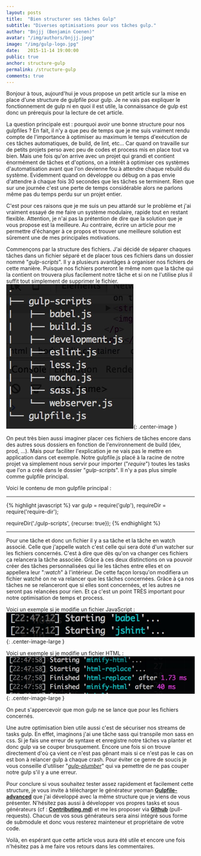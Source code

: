 ```yaml
---
layout: posts
title:  "Bien structurer ses tâches Gulp"
subtitle: "Diverses optimisations pour vos tâches gulp."
author: "Bnjjj (Benjamin Coenen)"
avatar: "/img/authors/bnjjj.jpeg"
image: "/img/gulp-logo.jpg"
date:   2015-11-14 19:00:00
public: true
anchor: structure-gulp
permalink: /structure-gulp
comments: true
---
```


Bonjour à tous, aujourd'hui je vous propose un petit article sur la mise en place d'une structure de gulpfile pour gulp. Je ne vais pas expliquer le fonctionnement de gulp ni en quoi il est utile, la connaissance de gulp est donc un prérequis pour la lecture de cet article.

La question principale est : pourquoi avoir une bonne structure pour nos gulpfiles ? En fait, il n'y a que peu de temps que je me suis vraiment rendu compte de l'importance à optimiser au maximum le temps d'exécution de ces tâches automatiques, de build, de lint, etc... Car quand on travaille sur de petits projets perso avec peu de codes et process mis en place tout va bien. Mais une fois qu'on arrive avec un projet qui grandi et contient énormément de tâches et d'options, on a intérêt à optimiser ces systèmes d'automatisation avant que l'on devienne fou à attendre chaque rebuild du système. Evidemment quand on développe ou débug on a pas envie d'attendre à chaque fois 30 secondes que les tâches se terminent. Rien que sur une journée c'est une perte de temps considérable alors ne parlons même pas du temps perdu sur un projet entier.

C'est pour ces raisons que je me suis un peu attardé sur le problème et j'ai vraiment essayé de me faire un système modulaire, rapide tout en restant flexible. Attention, je n'ai pas la prétention de dire que la solution que je vous propose est la meilleure. Au contraire, écrire un article pour me permettre d'échanger à ce propos et trouver une meilleure solution est sûrement une de mes principales motivations. 

Commençons par la structure des fichiers. J'ai décidé de séparer chaques tâches dans un fichier séparé et de placer tous ces fichiers dans un dossier nommé "_gulp-scripts_". Il y a plusieurs avantâges à organiser nos fichiers de cette manière. Puisque nos fichiers porteront le même nom que la tâche qui la contient on trouvera plus facilement notre tâche et si on ne l'utilise plus il suffit tout simplement de supprimer le fichier.
![tree](/img/tree-gulpfile.jpg){: .center-image }

On peut très bien aussi imaginer placer ces fichiers de tâches encore dans des autres sous dossiers en fonction de l'environnement de build (dev, prod, ...). Mais pour faciliter l'explication je ne vais pas le mettre en application dans cet exemple. Notre gulpfile.js placé à la racine de notre projet va simplement nous servir pour importer ("_require_") toutes les tasks que l'on a créé dans le dossier "_gulp-scripts_". Il n'y a pas plus simple comme gulpfile principal.

Voici le contenu de mon gulpfile principal : 

---

{% highlight javascript %}
var gulp = require('gulp'),
  requireDir = require('require-dir');

requireDir('./gulp-scripts', {recurse: true});
{% endhighlight %}

---

Pour une tâche et donc un fichier il y a sa tâche et la tâche en watch associé. Celle que j'appelle watch c'est celle qui sera doté d'un watcher sur les fichiers concernés. C'est à dire que dès qu'on va changer ces fichiers ça relancera la tâche associée. Grâce à ces deux distinctions on va pouvoir créer des tâches personnalisées qui lie les tâches entre elles et on appellera leur "_:watch_" à l'intérieur. De cette façon lorsqu'on modifiera un fichier watché on ne va relancer que les tâches concernées. Grâce à ça nos tâches ne se relanceront que si elles sont concernées, et les autres ne seront pas relancées pour rien. Et ça c'est un point TRÈS important pour notre optimisation de temps et process.

Voici un exemple si je modifie un fichier JavaScript : ![wath-js](/img/jswatch.jpg){: .center-image-large }

Voici un exemple si je modifie un fichier HTML : ![wath-js](/img/watchhtml.jpg){: .center-image-large }

On peut s'appercevoir que mon gulp ne se lance que pour les fichiers concernés.

Une autre optimisation bien utile aussi c'est de sécuriser nos streams de tasks gulp. En effet, imaginons j'ai une tâche sass qui transpile mon sass en css. Si je fais une erreur de syntaxe et enregistre notre tâches va planter et donc gulp va se couper brusquement. Encore une fois si on trouve directement d'où ça vient ce n'est pas gênant mais si ce n'est pas le cas on est bon à relancer gulp à chaque crash. Pour éviter ce genre de soucis je vous conseille d'utiliser "_[gulp-plumber](https://www.npmjs.com/package/gulp-plumber)_" qui va pemettre de ne pas couper notre gulp s'il y a une erreur.

Pour conclure si vous souhaitez tester assez rapidement et facilement cette structure, je vous invite à télécharger le générateur yeoman __[Gulpfile-advanced](https://www.npmjs.com/package/generator-gulpfile-advanced)__ que j'ai développé avec la même structure que je viens de vous présenter. N'hésitez pas aussi à développer vos propres tasks et sous générateurs (cf : __[Contributing.md](https://github.com/bnjjj/generator-gulpfile-advanced#contributing)__) et me les proposer via __[Github](https://github.com/bnjjj/generator-gulpfile-advanced)__ (pull-requests). Chacun de vos sous générateurs sera ainsi intégré sous forme de submodule et donc vous resterez mainteneur et propriétaire de votre code.

Voilà, en espérant que cette article vous aura été utile et encore une fois n'hésitez pas à me faire vos retours dans les commentaires.

